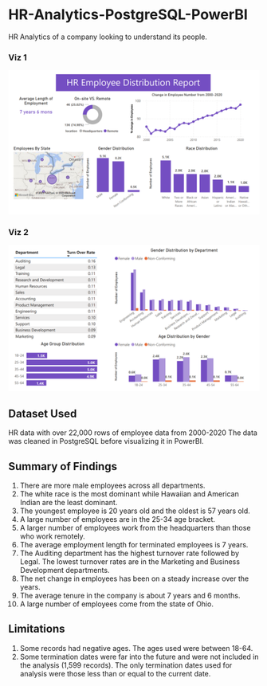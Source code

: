 # HR-Analytics-PostgreSQL-PowerBI
HR Analytics of a company looking to understand its people. 

### Viz 1
![Viz1](https://github.com/CODEORDIETRYING/HR-Analytics-PostgreSQL-PowerBI/blob/main/Page%201.png?raw=true)

### Viz 2
![Viz2](https://github.com/CODEORDIETRYING/HR-Analytics-PostgreSQL-PowerBI/blob/main/Page%202.png?raw=true)


## Dataset Used
HR data with over 22,000 rows of employee data from 2000-2020
The data was cleaned in PostgreSQL before visualizing it in PowerBI.

## Summary of Findings
1. There are more male employees across all departments.
2. The white race is the most dominant while Hawaiian and American Indian are the least dominant.
3. The youngest employee is 20 years old and the oldest is 57 years old.
4. A large number of employees are in the 25-34 age bracket.
5. A larger number of employees work from the headquarters than those who work remotely.
6. The average employment length for terminated employees is 7 years.
7. The Auditing department has the highest turnover rate followed by Legal. The lowest turnover rates are in the Marketing and Business Development departments.
8. The net change in employees has been on a steady increase over the years.
9. The average tenure in the company is about 7 years and 6 months.
10. A large number of employees come from the state of Ohio.

## Limitations
1. Some records had negative ages. The ages used were between 18-64.
2. Some termination dates were far into the future and were not included in the analysis (1,599 records). The only termination dates used for analysis were those less than or equal to the current date.
